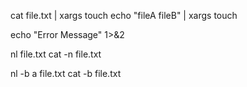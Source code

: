 cat file.txt | xargs touch
echo "fileA fileB" | xargs touch

echo "Error Message" 1>&2

nl file.txt
cat -n file.txt

nl -b a file.txt
cat -b file.txt
